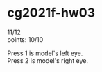 # cg2021f-hw03

11/12  
points: 10/10  

Press 1 is model's left eye.  
Press 2 is model's right eye.  